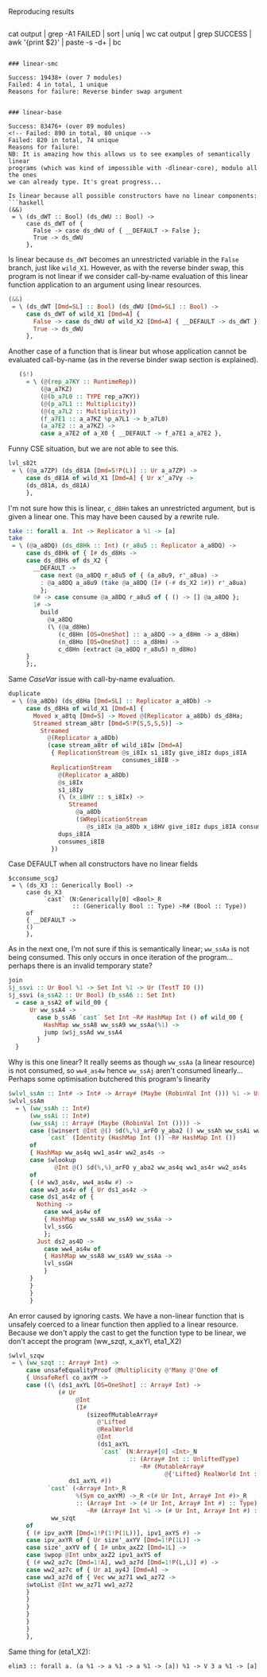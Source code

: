 <!-- The first attempt of an implementation tried converting from Core to Linear Core -->
<!-- first, and then typecheck linear core separately. -->
<!-- Apart from a bit contrived and likely more complicated (how to remove type -->
<!-- applications, coercions, pattern synonyms, AppTy, etc...), the system changed -->
<!-- considerably towards the end, so we reimplemented it from scratch: -->

<!-- Currently, the only modules that are not outdated with dropped implementations are -->
<!-- `Linear.Core`, `Linear.Core.Monad`, and the first part of `Linear.Core.Plugin`. -->

<!-- Later on we can move them out of the package into an "outdated things" one, but -->
<!-- for now it doesn't matter. -->

<!-- --- -->

Reproducing results

<!-- ``` -->
<!-- ghc -fplugin=... depends on linear-core-prototype -->
```
```
cat output | grep -A1 FAILED | sort | uniq | wc
cat output | grep SUCCESS | awk '{print $2}' | paste -s -d+ | bc
```

### linear-smc

Success: 19438+ (over 7 modules)
Failed: 4 in total, 1 unique
Reasons for failure: Reverse binder swap argument


### linear-base

Success: 83476+ (over 89 modules)
<!-- Failed: 890 in total, 80 unique -->
Failed: 820 in total, 74 unique
Reasons for failure:
NB: It is amazing how this allows us to see examples of semantically linear
programs (which was kind of impossible with -dlinear-core), modulo all the ones
we can already type. It's great progress...

Is linear because all possible constructors have no linear components:
```haskell
(&&)
 = \ (ds_dWT :: Bool) (ds_dWU :: Bool) ->
     case ds_dWT of {
       False -> case ds_dWU of { __DEFAULT -> False };
       True -> ds_dWU
     },
```

Is linear because `ds_dWT` becomes an unrestricted variable in the `False`
branch, just like `wild_X1`. However, as with the reverse binder swap, this
program is not linear if we consider call-by-name evaluation of this linear
function application to an argument using linear resources.
```haskell
(&&)
 = \ (ds_dWT [Dmd=SL] :: Bool) (ds_dWU [Dmd=SL] :: Bool) ->
     case ds_dWT of wild_X1 [Dmd=A] {
       False -> case ds_dWU of wild_X2 [Dmd=A] { __DEFAULT -> ds_dWT };
       True -> ds_dWU
     },
```

Another case of a function that is linear but whose application cannot be
evaluated call-by-name (as in the reverse binder swap section is explained).
```haskell
   ($!)
     = \ (@(rep_a7KY :: RuntimeRep))
         (@a_a7KZ)
         (@(b_a7L0 :: TYPE rep_a7KY))
         (@(p_a7L1 :: Multiplicity))
         (@(q_a7L2 :: Multiplicity))
         (f_a7E1 :: a_a7KZ %p_a7L1 -> b_a7L0)
         (a_a7E2 :: a_a7KZ) ->
         case a_a7E2 of a_X0 { __DEFAULT -> f_a7E1 a_a7E2 },
```

Funny CSE situation, but we are not able to see this.
```haskell
lvl_s82t
 = \ (@a_a7ZP) (ds_d81A [Dmd=S!P(L)] :: Ur a_a7ZP) ->
     case ds_d81A of wild_X1 [Dmd=A] { Ur x'_a7Vy ->
     (ds_d81A, ds_d81A)
     },
```


I'm not sure how this is linear, `c_d8Hn` takes an unrestricted argument, but is
given a linear one. This may have been caused by a rewrite rule.
```haskell
take :: forall a. Int -> Replicator a %1 -> [a]
take
 = \ (@a_a8DQ) (ds_d8Hk :: Int) (r_a8u5 :: Replicator a_a8DQ) ->
     case ds_d8Hk of { I# ds_d8Hs ->
     case ds_d8Hs of ds_X2 {
       __DEFAULT ->
         case next @a_a8DQ r_a8u5 of { (a_a8u9, r'_a8ua) ->
         : @a_a8DQ a_a8u9 (take @a_a8DQ (I# (-# ds_X2 1#)) r'_a8ua)
         };
       0# -> case consume @a_a8DQ r_a8u5 of { () -> [] @a_a8DQ };
       1# ->
         build
           @a_a8DQ
           (\ (@a_d8Hm)
              (c_d8Hn [OS=OneShot] :: a_a8DQ -> a_d8Hm -> a_d8Hm)
              (n_d8Ho [OS=OneShot] :: a_d8Hm) ->
              c_d8Hn (extract @a_a8DQ r_a8u5) n_d8Ho)
     }
     };,
```

Same $CaseVar$ issue with call-by-name evaluation.
```haskell
duplicate
 = \ (@a_a8Db) (ds_d8Ha [Dmd=SL] :: Replicator a_a8Db) ->
     case ds_d8Ha of wild_X1 [Dmd=A] {
       Moved x_a8tq [Dmd=S] -> Moved @(Replicator a_a8Db) ds_d8Ha;
       Streamed stream_a8tr [Dmd=S!P(S,S,S,S)] ->
         Streamed
           @(Replicator a_a8Db)
           (case stream_a8tr of wild_i8Iw [Dmd=A]
            { ReplicationStream @s_i8Ix s1_i8Iy give_i8Iz dups_i8IA
                                consumes_i8IB ->
            ReplicationStream
              @(Replicator a_a8Db)
              @s_i8Ix
              s1_i8Iy
              (\ (x_i8HV :: s_i8Ix) ->
                 Streamed
                   @a_a8Db
                   ($WReplicationStream
                      @s_i8Ix @a_a8Db x_i8HV give_i8Iz dups_i8IA consumes_i8IB))
              dups_i8IA
              consumes_i8IB
            })
```

<!-- EmptyCase: It looks as undefined behaviour in our system, but really it just -->
<!-- works, as checking the scrutinee works, and there are no alternatives to check. -->
<!-- Basically, it simply succeeds as no more evaluation needs to happen. So I -->
<!-- suppose this should work. Ok, fixed. -->
<!-- ``` -->
<!-- $cconsume_abPH = \ (ds_dcfV :: Void) -> case ds_dcfV of { }, -->
<!-- ``` -->

Case DEFAULT when all constructors have no linear fields
```
$cconsume_scgJ
 = \ (ds_X3 :: Generically Bool) ->
     case ds_X3
          `cast` (N:Generically[0] <Bool>_R
                  :: (Generically Bool :: Type) ~R# (Bool :: Type))
     of
     { __DEFAULT ->
     ()
     },
```

As in the next one, I'm not sure if this is semantically linear; `ww_ssAa` is
not being consumed. This only occurs in once iteration of the program... perhaps
there is an invalid temporary state?
```haskell
join
$j_ssvi :: Ur Bool %1 -> Set Int %1 -> Ur (TestT IO ())
$j_ssvi (a_ssA2 :: Ur Bool) (b_ssA6 :: Set Int)
  = case a_ssA2 of wild_00 {
      Ur ww_ssA4 ->
        case b_ssA6 `cast` Set Int ~R# HashMap Int () of wild_00 {
          HashMap ww_ssA8 ww_ssA9 ww_ssAa(%1) ->
          jump $w$j_ssAd ww_ssA4
        }
  }
```

Why is this one linear? It really seems as though `ww_ssAa` (a linear resource)
is not consumed, so `ww4_as4w` hence `ww_ssAj` aren't consumed linearly...
Perhaps some optimisation butchered this program's linearity
```haskell
$wlvl_ssAm :: Int# -> Int# -> Array# (Maybe (RobinVal Int ())) %1 -> Ur (TestT IO ())
$wlvl_ssAm
  = \ (ww_ssAh :: Int#)
      (ww_ssAi :: Int#)
      (ww_ssAj :: Array# (Maybe (RobinVal Int ()))) ->
      case ($winsert @Int @() $d(%,%)_arFO y_aba2 () ww_ssAh ww_ssAi ww_ssAj)
           `cast` (Identity (HashMap Int ()) ~R# HashMap Int ())
      of
      { HashMap ww_as4q ww1_as4r ww2_as4s ->
      case $wlookup
             @Int @() $d(%,%)_arFO y_aba2 ww_as4q ww1_as4r ww2_as4s
      of
      { (# ww3_as4v, ww4_as4w #) ->
      case ww3_as4v of { Ur ds1_as4z ->
      case ds1_as4z of {
        Nothing ->
          case ww4_as4w of
          { HashMap ww_ssA8 ww_ssA9 ww_ssAa ->
          lvl_ssGG
          };
        Just ds2_as4D ->
          case ww4_as4w of
          { HashMap ww_ssA8 ww_ssA9 ww_ssAa ->
          lvl_ssGH
          }
      }
      }
      }
      }
```

An error caused by ignoring casts. We have a non-linear function that is
unsafely coerced to a linear function then applied to a linear resource.
Because we don't apply the cast to get the function type to be linear, we don't
accept the program
(ww_szqt, x_axYI, eta1_X2)
```haskell
$wlvl_szqw
 = \ (ww_szqt :: Array# Int) ->
     case unsafeEqualityProof @Multiplicity @'Many @'One of
     { UnsafeRefl co_axYM ->
     case ((\ (ds1_axYL [OS=OneShot] :: Array# Int) ->
              (# Ur
                   @Int
                   (I#
                      (sizeofMutableArray#
                         @'Lifted
                         @RealWorld
                         @Int
                         (ds1_axYL
                          `cast` (N:Array#[0] <Int>_N
                                  :: (Array# Int :: UnliftedType)
                                     ~R# (MutableArray#
                                            @{'Lifted} RealWorld Int :: UnliftedType))))),
                 ds1_axYL #))
           `cast` (<Array# Int>_R
                   %(Sym co_axYM) ->_R <(# Ur Int, Array# Int #)>_R
                   :: (Array# Int -> (# Ur Int, Array# Int #) :: Type)
                      ~R# (Array# Int %1 -> (# Ur Int, Array# Int #) :: Type)))
            ww_szqt
     of
     { (# ipv_axYR [Dmd=1!P(1!P(1L))], ipv1_axYS #) ->
     case ipv_axYR of { Ur size'_axYV [Dmd=1!P(1L)] ->
     case size'_axYV of { I# unbx_axZ2 [Dmd=1L] ->
     case $wpop @Int unbx_axZ2 ipv1_axYS of
     { (# ww2_az7c [Dmd=1!A], ww3_az7d [Dmd=1!P(L,L)] #) ->
     case ww2_az7c of { Ur a1_ay4J [Dmd=A] ->
     case ww3_az7d of { Vec ww_az71 ww1_az72 ->
     $wtoList @Int ww_az71 ww1_az72
     }
     }
     }
     }
     }
     }
     },
```
Same thing for (eta1_X2):
```
elim3 :: forall a. (a %1 -> a %1 -> a %1 -> [a]) %1 -> V 3 a %1 -> [a]
```


